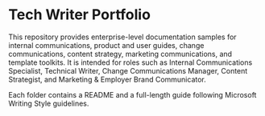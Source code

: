 # Tech Writer Portfolio

This repository provides enterprise-level documentation samples for internal communications, product and user guides, change communications, content strategy, marketing communications, and template toolkits. It is intended for roles such as Internal Communications Specialist, Technical Writer, Change Communications Manager, Content Strategist, and Marketing & Employer Brand Communicator.

Each folder contains a README and a full-length guide following Microsoft Writing Style guidelines.
